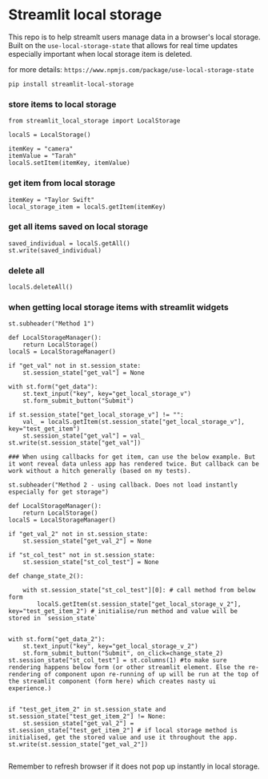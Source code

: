 # Streamlit local storage

This repo is to help streamlt users manage data in a browser's local storage.
Built on the `use-local-storage-state` that allows for real time updates especially important when local storage item is deleted.

for more details:
`https://www.npmjs.com/package/use-local-storage-state`


```
pip install streamlit-local-storage
```


### store items to local storage

```
from streamlit_local_storage import LocalStorage

localS = LocalStorage()

itemKey = "camera"
itemValue = "Tarah"
localS.setItem(itemKey, itemValue)
```

### get item from local storage

```
itemKey = "Taylor Swift"
local_storage_item = localS.getItem(itemKey)

```

### get all items saved on local storage

```
saved_individual = localS.getAll()
st.write(saved_individual)

```

### delete all
```
localS.deleteAll()

```

### when getting local storage items with streamlit widgets
```
st.subheader("Method 1")

def LocalStorageManager():
    return LocalStorage()
localS = LocalStorageManager()

if "get_val" not in st.session_state:
    st.session_state["get_val"] = None

with st.form("get_data"):
    st.text_input("key", key="get_local_storage_v")
    st.form_submit_button("Submit") 

if st.session_state["get_local_storage_v"] != "":
    val_ = localS.getItem(st.session_state["get_local_storage_v"], key="test_get_item")
    st.session_state["get_val"] = val_
st.write(st.session_state["get_val"])

### When using callbacks for get item, can use the below example. But it wont reveal data unless app has rendered twice. But callback can be work without a hitch generally (based on my tests).

st.subheader("Method 2 - using callback. Does not load instantly especially for get storage")

def LocalStorageManager():
    return LocalStorage()
localS = LocalStorageManager()

if "get_val_2" not in st.session_state:
    st.session_state["get_val_2"] = None

if "st_col_test" not in st.session_state:
    st.session_state["st_col_test"] = None 

def change_state_2():

    with st.session_state["st_col_test"][0]: # call method from below form
        localS.getItem(st.session_state["get_local_storage_v_2"], key="test_get_item_2") # initialise/run method and value will be stored in `session_state`
    

with st.form("get_data_2"):
    st.text_input("key", key="get_local_storage_v_2")
    st.form_submit_button("Submit", on_click=change_state_2)
st.session_state["st_col_test"] = st.columns(1) #to make sure rendering happens below form (or other streamlit element. Else the re-rendering of component upon re-running of up will be run at the top of the streamlit component (form here) which creates nasty ui experience.)


if "test_get_item_2" in st.session_state and st.session_state["test_get_item_2"] != None:
    st.session_state["get_val_2"] = st.session_state["test_get_item_2"] # if local storage method is initialised, get the stored value and use it throughout the app.
st.write(st.session_state["get_val_2"])


```


Remember to refresh browser if it does not pop up instantly in local storage. 
